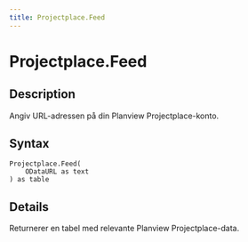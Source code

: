 ```yaml
---
title: Projectplace.Feed
---
```


# Projectplace.Feed


## Description

Angiv URL-adressen på din Planview Projectplace-konto.


## Syntax

```powerquery
Projectplace.Feed(
    ODataURL as text
) as table
```


## Details

Returnerer en tabel med relevante Planview Projectplace-data.


